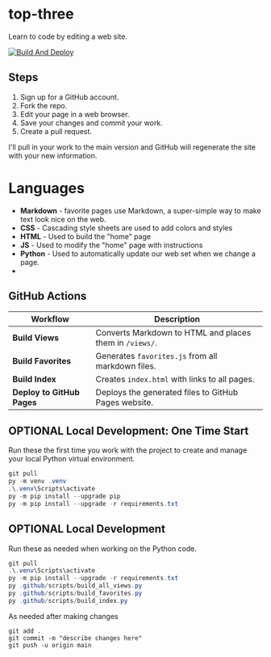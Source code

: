 # top-three

Learn to code by editing a web site. 

[![Build And Deploy](https://github.com/denisecase/top-three/actions/workflows/build-and-deploy.yml/badge.svg)](https://github.com/denisecase/top-three/actions/workflows/build-and-deploy.yml)



## Steps

1. Sign up for a GitHub account.
2. Fork the repo. 
3. Edit your page in a web browser.
4. Save your changes and commit your work. 
5. Create a pull request.

I'll pull in your work to the main version and GitHub will regenerate the site with your new information. 

# Languages

- **Markdown** - favorite pages use Markdown, a super-simple way to make text look nice on the web.
- **CSS** - Cascading style sheets are used to add colors and styles
- **HTML** - Used to build the "home" page
- **JS** - Used to modify the "home" page with instructions
- **Python** - Used to automatically update our web set when we change a page.
- 
## GitHub Actions

| Workflow                 | Description                                       |
|---------------------------|---------------------------------------------------|
| **Build Views** | Converts Markdown to HTML and places them in `/views/`. |
| **Build Favorites**     | Generates `favorites.js` from all markdown files. |
| **Build Index**         | Creates `index.html` with links to all pages.     |
| **Deploy to GitHub Pages** | Deploys the generated files to GitHub Pages website. |


## OPTIONAL Local Development: One Time Start 

Run these the first time you work with the project to create and manage your local Python virtual environment. 

```powershell
git pull
py -m venv .venv
.\.venv\Scripts\activate
py -m pip install --upgrade pip 
py -m pip install --upgrade -r requirements.txt 
```
## OPTIONAL Local Development

Run these as needed when working on the Python code. 

```powershell
git pull
.\.venv\Scripts\activate
py -m pip install --upgrade -r requirements.txt 
py .github/scripts/build_all_views.py
py .github/scripts/build_favorites.py
py .github/scripts/build_index.py
```

As needed after making changes

```shell
git add .
git commit -m "describe changes here"
git push -u origin main
```
